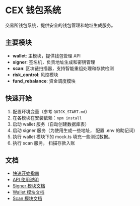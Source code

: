 # CEX 钱包系统

交易所钱包系统，提供安全的钱包管理和地址生成服务。

## 主要模块

- **wallet**: 主模块，提供钱包管理 API
- **signer**: 签名机，负责地址生成和密钥管理  
- **scan**: 区块链扫描器，支持智能重组处理和存款检测
- **risk_control**: 风控模块
- **fund_rebalance**: 资金调度模块

## 快速开始

1. 配置环境变量（参考 `QUICK_START.md`）
2. 在各模块在安装依赖：`npm install`
3. 启动 wallet 服务（自动创建数据库表）
4. 启动 signer 服务（为使用生成一些地址， 配置 .env 的助记词）
5. 执行 wallet 模块下的 mock.ts 填充一些测试数据。
6. 执行 scan 服务， 扫描存款入账
   

## 文档

- [快速开始指南](QUICK_START.md)
- [API 使用说明](API_USAGE.md)
- [Signer 模块文档](signer/README.md)
- [Wallet 模块文档](wallet/README.md)
- [Scan 模块文档](scan/README.md)




